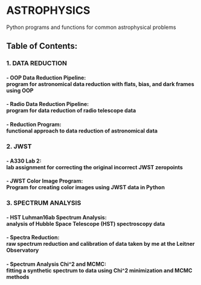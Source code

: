 # ASTROPHYSICS
Python programs and functions for common astrophysical problems

## Table of Contents:
### 1. DATA REDUCTION
#### - OOP Data Reduction Pipeline: <br> program for astronomical data reduction with flats, bias, and dark frames using OOP
#### - Radio Data Reduction Pipeline: <br> program for data reduction of radio telescope data
#### - Reduction Program: <br> functional approach to data reduction of astronomical data
### 2. JWST
#### - A330 Lab 2: <br> lab assignment for correcting the original incorrect JWST zeropoints
#### - JWST Color Image Program: <br> Program for creating color images using JWST data in Python
### 3. SPECTRUM ANALYSIS
#### - HST Luhman16ab Spectrum Analysis: <br> analysis of Hubble Space Telescope (HST) spectroscopy data
#### - Spectra Reduction: <br> raw spectrum reduction and calibration of data taken by me at the Leitner Observatory
#### - Spectrum Analysis Chi^2 and MCMC: <br> fitting a synthetic spectrum to data using Chi^2 minimization and MCMC methods
